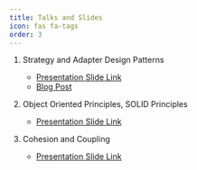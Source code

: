 ```yaml
---
title: Talks and Slides  
icon: fas fa-tags
order: 3
---
```


1. Strategy and Adapter Design Patterns
    - [Presentation Slide Link](https://docs.google.com/presentation/d/1owJJ9usilzdGZQWWwYk-rOvJXlUv-AHIWEJA9Rqr3lg/edit?usp=sharing)
    - [Blog Post](https://simantaturja.github.io/design-patterns/strategy-pattern)

2. Object Oriented Principles, SOLID Principles
    - [Presentation Slide Link](https://drive.google.com/file/d/12-Qa5iBzg3cuteocQgtndHbfGvXoThRn/view?usp=sharing)

3. Cohesion and Coupling
    - [Presentation Slide Link](https://drive.google.com/file/d/1cMpOE0PkSa7--3-sgNKKu8RjIJrm0Z2N/view?usp=sharing)